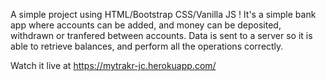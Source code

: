 A simple project using HTML/Bootstrap CSS/Vanilla JS ! It's a simple bank app where accounts can be added, and money can be deposited, withdrawn or tranfered between accounts. Data is sent to a server so it is able to retrieve balances, and perform all the operations correctly.

Watch it live at https://mytrakr-jc.herokuapp.com/
